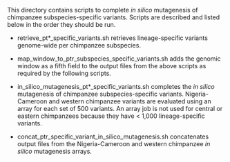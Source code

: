 This directory contains scripts to complete *in silico* mutagenesis of chimpanzee subspecies-specific variants. Scripts are described and listed below in the order they should be run.

- retrieve_pt*_specific_variants.sh retrieves lineage-specific variants genome-wide per chimpanzee subspecies.

- map_window_to_ptr_subspecies_specific_variants.sh adds the genomic window as a fifth field to the output files from the above scripts as required by the following scripts.

- in_silico_mutagenesis_pt*_specific_variants.sh completes the *in silico* mutagenesis of chimpanzee subspecies-specific variants. Nigeria-Cameroon and western chimpanzee variants are evaluated using an array for each set of 500 variants. An array job is not used for central or eastern chimpanzees because they have < 1,000 lineage-specific variants.

- concat_ptr_specific_variant_in_silico_mutagenesis.sh concatenates output files from the Nigeria-Cameroon and western chimpanzee *in silico* mutagenesis arrays.